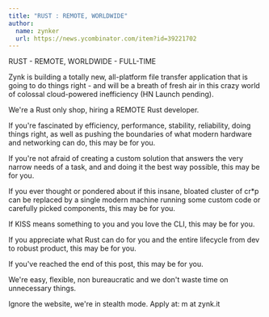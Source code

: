 ```yaml
---
title: "RUST : REMOTE, WORLDWIDE"
author:
  name: zynker
  url: https://news.ycombinator.com/item?id=39221702
---
```

RUST - REMOTE, WORLDWIDE - FULL-TIME

Zynk is building a totally new, all-platform file transfer application that is going to do things right - and will be a breath of fresh air in this crazy world of colossal cloud-powered inefficiency (HN Launch pending).

We&#x27;re a Rust only shop, hiring a REMOTE Rust developer.

If you&#x27;re fascinated by efficiency, performance, stability, reliability, doing things right, as well as pushing the boundaries of what modern hardware and networking can do, this may be for you.

If you&#x27;re not afraid of creating a custom solution that answers the very narrow needs of a task, and and doing it the best way possible, this may be for you.

If you ever thought or pondered about if this insane, bloated cluster of cr*p can be replaced by a single modern machine running some custom code or carefully picked components, this may be for you.

If KISS means something to you and you love the CLI, this may be for you.

If you appreciate what Rust can do for you and the entire lifecycle from dev to robust product, this may be for you.

If you&#x27;ve reached the end of this post, this may be for you.

We&#x27;re easy, flexible, non bureaucratic and we don&#x27;t waste time on unnecessary things.

Ignore the website, we&#x27;re in stealth mode. Apply at: m at zynk.it
